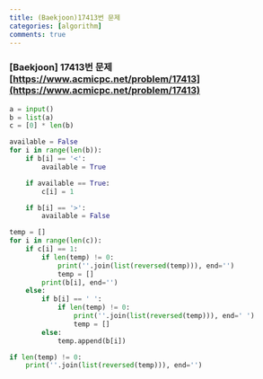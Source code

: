 ```yaml
---
title: (Baekjoon)17413번 문제
categories: [algorithm]
comments: true
---
```


### [Baekjoon] 17413번 문제 [https://www.acmicpc.net/problem/17413](https://www.acmicpc.net/problem/17413)

```python
a = input()
b = list(a)
c = [0] * len(b)

available = False
for i in range(len(b)):
    if b[i] == '<':
        available = True

    if available == True:
        c[i] = 1

    if b[i] == '>':
        available = False

temp = []
for i in range(len(c)):
    if c[i] == 1:
        if len(temp) != 0:
            print(''.join(list(reversed(temp))), end='')
            temp = []
        print(b[i], end='')
    else:
        if b[i] == ' ':
            if len(temp) != 0:
                print(''.join(list(reversed(temp))), end=' ')
                temp = []
        else:
            temp.append(b[i])

if len(temp) != 0:
    print(''.join(list(reversed(temp))), end='')
```
